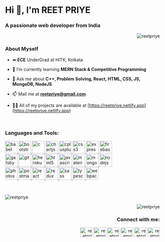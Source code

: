 <h1 align="left">Hi 👋, I'm REET PRIYE</h1>
<h3 align="left">A passionate web developer from India</h3>
<p align="right"> <img src="https://komarev.com/ghpvc/?username=reetpriye&label=Profile%20views&color=0e75b6&style=flat" alt="reetpriye" /> </p>

### About Myself

- ➡ **ECE** UnderGrad at HITK, Kolkata

- 🌱 I’m currently learning **MERN Stack & Competitive Programming**

- 💬 Ask me about **C++, Problem Solving, React, HTML, CSS, JS, MongoDB, NodeJS**

- 📫 Mail me at **reetpriye@gmail.com**

- 👨‍💻 All of my projects are available at [https://reetpriye.netlify.app](https://reetpriye.netlify.app)
<br>

### Languages and Tools:
<p align="left""> 
<a href="https://babeljs.io/" target="_blank"> <img src="https://www.vectorlogo.zone/logos/babeljs/babeljs-icon.svg" alt="babel" width="40" height="40"/> </a> 
<a href="https://getbootstrap.com" target="_blank"> <img src="https://devicons.github.io/devicon/devicon.git/icons/bootstrap/bootstrap-plain.svg" alt="bootstrap" width="40" height="40"/> </a> 
<a href="https://www.cprogramming.com/" target="_blank"> <img src="https://devicons.github.io/devicon/devicon.git/icons/c/c-original.svg" alt="c" width="40" height="40"/> </a> 
<a href="https://www.chartjs.org" target="_blank"> <img src="https://www.chartjs.org/media/logo-title.svg" alt="chartjs" width="40" height="40"/> </a> 
<a href="https://www.w3schools.com/cpp/" target="_blank"> <img src="https://devicons.github.io/devicon/devicon.git/icons/cplusplus/cplusplus-original.svg" alt="cplusplus" width="40" height="40"/> </a> 
<a href="https://www.w3schools.com/css/" target="_blank"> <img src="https://devicons.github.io/devicon/devicon.git/icons/css3/css3-original-wordmark.svg" alt="css3" width="40" height="40"/> </a> 
<a href="https://expressjs.com" target="_blank"> <img src="https://devicons.github.io/devicon/devicon.git/icons/express/express-original-wordmark.svg" alt="express" width="40" height="40"/> </a> 
<a href="https://firebase.google.com/" target="_blank"> <img src="https://www.vectorlogo.zone/logos/firebase/firebase-icon.svg" alt="firebase" width="40" height="40"/> </a> 
<br>
<a href="https://www.gatsbyjs.com/" target="_blank"> <img src="https://www.vectorlogo.zone/logos/gatsbyjs/gatsbyjs-icon.svg" alt="gatsby" width="40" height="40"/> </a> 
<a href="https://git-scm.com/" target="_blank"> <img src="https://www.vectorlogo.zone/logos/git-scm/git-scm-icon.svg" alt="git" width="40" height="40"/> </a> 
<a href="https://heroku.com" target="_blank"> <img src="https://www.vectorlogo.zone/logos/heroku/heroku-icon.svg" alt="heroku" width="40" height="40"/> </a> 
<a href="https://www.w3.org/html/" target="_blank"> <img src="https://devicons.github.io/devicon/devicon.git/icons/html5/html5-original-wordmark.svg" alt="html5" width="40" height="40"/> </a> 
<a href="https://developer.mozilla.org/en-US/docs/Web/JavaScript" target="_blank"> <img src="https://devicons.github.io/devicon/devicon.git/icons/javascript/javascript-original.svg" alt="javascript" width="40" height="40"/> </a> 
<a href="https://materializecss.com/" target="_blank"> <img src="https://raw.githubusercontent.com/prplx/svg-logos/5585531d45d294869c4eaab4d7cf2e9c167710a9/svg/materialize.svg" alt="materialize" width="40" height="40"/> </a> 
<a href="https://www.mongodb.com/" target="_blank"> <img src="https://devicons.github.io/devicon/devicon.git/icons/mongodb/mongodb-original-wordmark.svg" alt="mongodb" width="40" height="40"/> </a> 
<a href="https://nodejs.org" target="_blank"> <img src="https://devicons.github.io/devicon/devicon.git/icons/nodejs/nodejs-original-wordmark.svg" alt="nodejs" width="40" height="40"/> </a> 
<br>
<a href="https://www.photoshop.com/en" target="_blank"> <img src="https://devicons.github.io/devicon/devicon.git/icons/photoshop/photoshop-plain.svg" alt="photoshop" width="40" height="40"/> </a> 
<a href="https://postman.com" target="_blank"> <img src="https://www.vectorlogo.zone/logos/getpostman/getpostman-icon.svg" alt="postman" width="40" height="40"/> </a> 
<a href="https://reactjs.org/" target="_blank"> <img src="https://devicons.github.io/devicon/devicon.git/icons/react/react-original-wordmark.svg" alt="react" width="40" height="40"/> </a> 
<a href="https://redux.js.org" target="_blank"> <img src="https://devicons.github.io/devicon/devicon.git/icons/redux/redux-original.svg" alt="redux" width="40" height="40"/> </a> 
<a href="https://sass-lang.com" target="_blank"> <img src="https://devicons.github.io/devicon/devicon.git/icons/sass/sass-original.svg" alt="sass" width="40" height="40"/> </a> 
<a href="https://www.typescriptlang.org/" target="_blank"> <img src="https://devicons.github.io/devicon/devicon.git/icons/typescript/typescript-original.svg" alt="typescript" width="40" height="40"/> </a> 
<a href="https://webpack.js.org" target="_blank"> <img src="https://devicons.github.io/devicon/devicon.git/icons/webpack/webpack-original.svg" alt="webpack" width="40" height="40"/> </a> 
</p>
<br>
<p>&nbsp;<img align="left" src="https://github-readme-stats.vercel.app/api/top-langs?username=reetpriye&show_icons=true&locale=en&layout=compact" alt="reetpriye" /></p>

<p><img align="right" src="https://github-readme-stats.vercel.app/api?username=reetpriye&show_icons=true&locale=en" alt="reetpriye" /></p>
<br>
<h3 align="right">Connect with me:</h3>
<p align="right">
<a href="https://www.hackerrank.com/reetpriye" target="blank"><img align="center" src="https://cdn.jsdelivr.net/npm/simple-icons@3.0.1/icons/hackerrank.svg" alt="reetpriye" height="30" width="40" /></a>
<a href="https://linkedin.com/in/reetpriye" target="blank"><img align="center" src="https://cdn.jsdelivr.net/npm/simple-icons@3.0.1/icons/linkedin.svg" alt="reetpriye" height="30" width="40" /></a>
<a href="https://www.codechef.com/users/reetpriye" target="blank"><img align="center" src="https://cdn.jsdelivr.net/npm/simple-icons@3.1.0/icons/codechef.svg" alt="reetpriye" height="30" width="40" /></a>
<a href="https://codeforces.com/profile/reetpriye" target="blank"><img align="center" src="https://cdn.jsdelivr.net/npm/simple-icons@3.0.1/icons/codeforces.svg" alt="reetpriye" height="30" width="40" /></a>
<a href="https://instagram.com/reetpriye" target="blank"><img align="center" src="https://cdn.jsdelivr.net/npm/simple-icons@3.0.1/icons/instagram.svg" alt="reetpriye" height="30" width="40" /></a>
<a href="https://twitter.com/reetpriye" target="blank"><img align="center" src="https://cdn.jsdelivr.net/npm/simple-icons@3.0.1/icons/twitter.svg" alt="reetpriye" height="30" width="40" /></a>
</p>